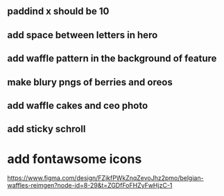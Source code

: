 ## paddind x should be 10
## add space between letters in hero
## add waffle pattern in the background of feature

## make blury pngs of berries and oreos
## add waffle cakes and ceo photo
## add sticky schroll
# add fontawsome icons

https://www.figma.com/design/FZjkfPWkZnqZevoJhz2pmo/belgian-waffles-reimgen?node-id=8-29&t=ZGDfFoFHZyFwHjzC-1
